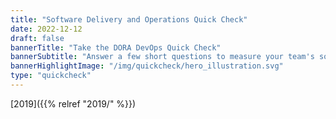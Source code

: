 ```yaml
---
title: "Software Delivery and Operations Quick Check"
date: 2022-12-12
draft: false
bannerTitle: "Take the DORA DevOps Quick Check"
bannerSubtitle: "Answer a few short questions to measure your team's software delivery performance. Click on a year to take the quick check according to research from that year."
bannerHighlightImage: "/img/quickcheck/hero_illustration.svg"
type: "quickcheck"
---
```


[2019]({{% relref "2019/" %}})
